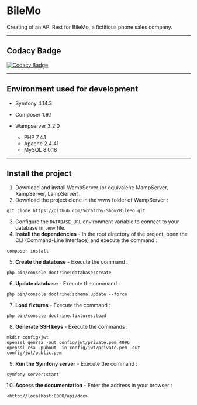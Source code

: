# BileMo

Creating of an API Rest for BileMo, a fictitious phone sales company.

------------------------------------------------------------------------------------------------------------------------------------------

## Codacy Badge
[![Codacy Badge](https://app.codacy.com/project/badge/Grade/02618234586b4420baaa0a602c86a9ac)](https://www.codacy.com/manual/Scratchy-Show/BileMo?utm_source=github.com&amp;utm_medium=referral&amp;utm_content=Scratchy-Show/BileMo&amp;utm_campaign=Badge_Grade)

------------------------------------------------------------------------------------------------------------------------------------------
## Environment used for development

* Symfony 4.14.3

* Composer 1.9.1

* Wampserver 3.2.0
  * PHP 7.4.1
  * Apache 2.4.41
  * MySQL 8.0.18
    
------------------------------------------------------------------------------------------------------------------------------------------

## Install the project

1. Download and install WampServer (or equivalent: MampServer, XampServer, LampServer).
 2. Download the project clone in the www folder of WampServer :
```
git clone https://github.com/Scratchy-Show/BileMo.git
```

 3. Configure the `DATABASE_URL` environment variable to connect to your database in `.env` file.
 4. **Install the dependencies** - In the root directory of the project, open the CLI (Command-Line Interface) and execute the command :
```
composer install
```

 5. **Create the database** - Execute the command :
```
php bin/console doctrine:database:create
```

 6. **Update database** - Execute the command :
```
php bin/console doctrine:schema:update --force
```

 7. **Load fixtures** - Execute the command :
```
php bin/console doctrine:fixtures:load
```

 8. **Generate SSH keys** - Execute the commands :
```
mkdir config/jwt
openssl genrsa -out config/jwt/private.pem 4096
openssl rsa -pubout -in config/jwt/private.pem -out config/jwt/public.pem
```

 9. **Run the Symfony server** - Execute the command :
```
symfony server:start
```

 10. **Access the documentation** - Enter the address  in your browser :
```
<http://localhost:8000/api/doc>
```

